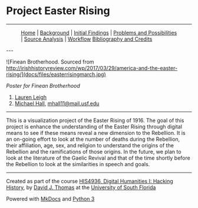 # Project Easter Rising

---
<figure>
    <p>
        <a href="{{site.baseurl}}/index.html">Home</a> |
        <a href="{{site.baseurl}}/pages/background.html">Background</a> |
        <a href="{{site.baseurl}}/pages/initial_findings.html">Initial Findings</a> |
        <a href="{{site.baseurl}}/pages/problems_and_possibilities.html">Problems and Possibilities</a> |
        <a href="{{site.baseurl}}/pages/source_analysis.html">Source Analysis</a> |
        <a href="{{site.baseurl}}/pages/workflow.html">Workflow</a>
        <a href="{{site.baseurl}}/pages/bibliography.html">Bibliography and Credits</a>
    </p>
</figure>
---

![Finean Brotherhood. Sourced from http://irishhistoryreview.com/wp/2017/03/29/america-and-the-easter-rising/](docs/files/easterrisingmarch.jpg)

*Poster for Finean Brotherhood*

1. [Lauren Leigh](laurenleigh@mail.usf.edu)
2. [Michael Hall](https://github.com/mhall11), [mhall11@mail.usf.edu](mhall11@mail.usf.edu)

---

This is a visualization project of the Easter Rising of 1916. The goal of this project is enhance the understanding of the Easter Rising through digital means to see if these means reveal a new dimension to the Rebellion. It is an on-going effort to look at the number of deaths during the Rebellion, their affiliation, age, sex, and religion to understand the origins of the Rebellion and the ramifications of those origins. In the future, we plan to look at the literature of the Gaelic Revival and that of the time shortly before the Rebellion to look at the similarities in speech and goals.

---

Created as part of the course [HIS4936, Digital Humanities I: Hacking History](https://hacking-history.readthedocs.io), by [David J. Thomas](https://github.com/thePortus) at the [University of South Florida](https://www.usf.edu)

Powered with [MkDocs](https://mkdocs.org) and [Python 3](https://python.org)
